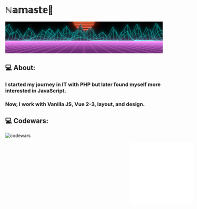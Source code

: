 # ℕ𝕒𝕞𝕒𝕤𝕥𝕖🙏

<div style="width: 100%;">
  <img src="./img/90afe999289fd34ca9faf8ecec68a8.gif" alt="neon" />
</div>

## 💻 About:

### I started my journey in IT with PHP but later found myself more interested in JavaScript.

### Now, I work with Vanilla JS, Vue 2-3, layout, and design.

## 💻 Codewars:

![codewars](https://www.codewars.com/users/fak1rr/badges/large)

<div align="center" style="width: 1000px">
  <img src="img/readme.svg" width="200" height="200" alt="readme-example-image">
</div>
